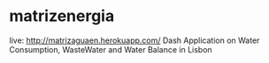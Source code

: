 # matrizenergia
live: http://matrizaguaen.herokuapp.com/
Dash Application on Water Consumption, WasteWater and Water Balance in Lisbon
